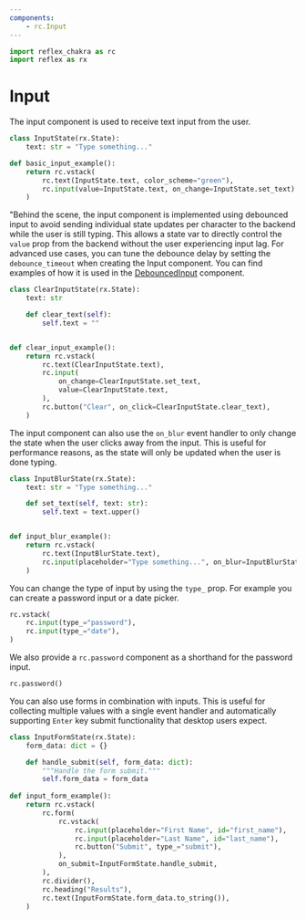 ```yaml
---
components:
    - rc.Input
---
```


```python exec
import reflex_chakra as rc
import reflex as rx
```

# Input

The input component is used to receive text input from the user.

```python demo exec
class InputState(rx.State):
    text: str = "Type something..."

def basic_input_example():
    return rc.vstack(
        rc.text(InputState.text, color_scheme="green"),
        rc.input(value=InputState.text, on_change=InputState.set_text)
    )
```

"Behind the scene, the input component is implemented using debounced input to avoid sending individual state updates per character to the backend while the user is still typing.
This allows a state var to directly control the `value` prop from the backend without the user experiencing input lag.
For advanced use cases, you can tune the debounce delay by setting the `debounce_timeout` when creating the Input component.
You can find examples of how it is used in the [DebouncedInput]() component.

```python demo exec
class ClearInputState(rx.State):
    text: str

    def clear_text(self):
        self.text = ""


def clear_input_example():
    return rc.vstack(
        rc.text(ClearInputState.text),
        rc.input(
            on_change=ClearInputState.set_text,
            value=ClearInputState.text,
        ),
        rc.button("Clear", on_click=ClearInputState.clear_text),
    )
```

The input component can also use the `on_blur` event handler to only change the state when the user clicks away from the input.
This is useful for performance reasons, as the state will only be updated when the user is done typing.

```python demo exec
class InputBlurState(rx.State):
    text: str = "Type something..."

    def set_text(self, text: str):
        self.text = text.upper()


def input_blur_example():
    return rc.vstack(
        rc.text(InputBlurState.text),
        rc.input(placeholder="Type something...", on_blur=InputBlurState.set_text)
    )
```

You can change the type of input by using the `type_` prop.
For example you can create a password input or a date picker.

```python demo
rc.vstack(
    rc.input(type_="password"),
    rc.input(type_="date"),
)
```

We also provide a `rc.password` component as a shorthand for the password input.

```python demo
rc.password()
```

You can also use forms in combination with inputs.
This is useful for collecting multiple values with a single event handler and automatically supporting `Enter` key submit functionality that desktop users expect.

```python demo exec
class InputFormState(rx.State):
    form_data: dict = {}

    def handle_submit(self, form_data: dict):
        """Handle the form submit."""
        self.form_data = form_data
    
def input_form_example():
    return rc.vstack(
        rc.form(
            rc.vstack(
                rc.input(placeholder="First Name", id="first_name"),
                rc.input(placeholder="Last Name", id="last_name"),
                rc.button("Submit", type_="submit"),
            ),
            on_submit=InputFormState.handle_submit,
        ),
        rc.divider(),
        rc.heading("Results"),
        rc.text(InputFormState.form_data.to_string()),
    )
```

